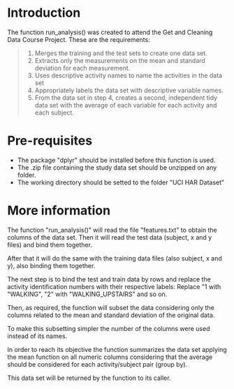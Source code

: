 # Introduction

The function run_analysis() was created to attend the Get and Cleaning Data Course Project. These are the requirements:

> 1. Merges the training and the test sets to create one data set.
> 2. Extracts only the measurements on the mean and standard deviation for each measurement. 
> 3. Uses descriptive activity names to name the activities in the data set
> 4. Appropriately labels the data set with descriptive variable names. 
> 5. From the data set in step 4, creates a second, independent tidy data set with the average of each variable for each activity and each subject.

# Pre-requisites

* The package "dplyr" should be installed before this function is used.
* The .zip file containing the study data set should be unzipped on any folder.
* The working directory should be setted to the folder "UCI HAR Dataset"

# More information

The function "run_analysis()" will read the file "features.txt" to obtain the columns of the data set. Then it will read the test data (subject, x and y files) and bind them together.

After that it will do the same with the training data files (also subject, x and y), also binding them together.

The next step is to bind the test and train data by rows and replace the activity identification numbers with their respective labels: Replace "1 with "WALKING", "2" with "WALKING_UPSTAIRS" and so on.

Then, as required, the function will subset the data considering only the columns related to the mean and standard deviation of the original data.

To make this subsetting simpler the number of the columns were used instead of its names.

In order to reach its objective the function summarizes the data set applying the mean function on all numeric columns considering that the average should be considered for each activity/subject pair (group by). 

This data set will be returned by the function to its caller.